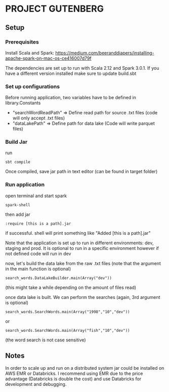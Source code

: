 # PROJECT GUTENBERG

## Setup

### Prerequisites
Install Scala and Spark:
https://medium.com/beeranddiapers/installing-apache-spark-on-mac-os-ce416007d79f

The dependencies are set up to run with Scala 2.12 and Spark 3.0.1.
If you have a different version installed make sure to update build.sbt

### Set up configurations
Before running application, two variables have to be defined in library.Constants
* "searchWordReadPath" => Define read path for source .txt files (code will only accept .txt files)
* "dataLakePath" => Define path for data lake (Code will write parquet files)

### Build Jar
run
```shell script
sbt compile
```

Once compiled, save jar path in text editor (can be found in target folder)

### Run application
open terminal and start spark
```shell script
spark-shell
```
then add jar
```shell script
:require [this is a path].jar
```
if successful. shell will print something like
"Added [this is a path].jar"

Note that the application is set up to run in different environments:
dev, staging and prod. It is optional to run in a specific environment 
however if not defined code will run in dev

now, let's build the data lake from the raw .txt files
(note that the argument in the main function is optional)
```shell script
search_words.DataLakeBuilder.main(Array("dev"))
```
(this might take a while depending on the amount of files read)

once data lake is built. We can perform the searches
(again, 3rd argument is optional)
```shell script
search_words.SearchWords.main(Array("1998","10","dev"))
```
or
```shell script
search_words.SearchWords.main(Array("fish","10","dev"))
```
(the word search is not case sensitive)

## Notes

In order to scale up and run on a distributed system jar could be installed on AWS EMR or Databricks. I recommend using EMR due to the price advantage (Databricks is double the cost) and use Databricks for development and debugging.
